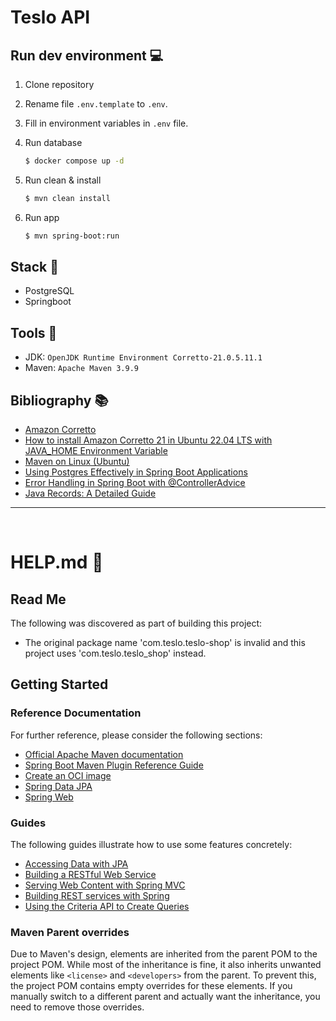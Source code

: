 # Teslo API

## Run dev environment 💻

1. Clone repository

2. Rename file `.env.template` to `.env`.

3. Fill in environment variables in `.env` file.

4. Run database

   ```bash
   $ docker compose up -d
   ```

5. Run clean & install

   ```bash
   $ mvn clean install
   ```

6. Run app

   ```bash
   $ mvn spring-boot:run
   ```

## Stack 🚧

- PostgreSQL
- Springboot

## Tools 🔧

- JDK: `OpenJDK Runtime Environment Corretto-21.0.5.11.1`
- Maven: `Apache Maven 3.9.9`

## Bibliography 📚

- [Amazon Corretto](https://aws.amazon.com/es/corretto/?filtered-posts.sort-by=item.additionalFields.createdDate&filtered-posts.sort-order=desc)
- [How to install Amazon Corretto 21 in Ubuntu 22.04 LTS with JAVA_HOME Environment Variable](https://www.youtube.com/watch?app=desktop&v=sY_9CwGSCJ0)
- [Maven on Linux (Ubuntu)](https://www.digitalocean.com/community/tutorials/install-maven-linux-ubuntu#installing-maven-on-linux-ubuntu)
- [Using Postgres Effectively in Spring Boot Applications](https://hackernoon.com/using-postgres-effectively-in-spring-boot-applications)
- [Error Handling in Spring Boot with @ControllerAdvice](https://freedium.cfd/https://erkanyasun.medium.com/advanced-error-handling-in-spring-boot-with-controlleradvice-2526803890f9)
- [Java Records: A Detailed Guide](https://freedium.cfd/https://erkanyasun.medium.com/understanding-java-records-a-detailed-guide-510ce4a1bc42)

---

<br/>

# HELP.md 🔷

## Read Me

The following was discovered as part of building this project:

- The original package name 'com.teslo.teslo-shop' is invalid and this project uses 'com.teslo.teslo_shop' instead.

## Getting Started

### Reference Documentation

For further reference, please consider the following sections:

- [Official Apache Maven documentation](https://maven.apache.org/guides/index.html)
- [Spring Boot Maven Plugin Reference Guide](https://docs.spring.io/spring-boot/3.4.1/maven-plugin)
- [Create an OCI image](https://docs.spring.io/spring-boot/3.4.1/maven-plugin/build-image.html)
- [Spring Data JPA](https://docs.spring.io/spring-boot/3.4.1/reference/data/sql.html#data.sql.jpa-and-spring-data)
- [Spring Web](https://docs.spring.io/spring-boot/3.4.1/reference/web/servlet.html)

### Guides

The following guides illustrate how to use some features concretely:

- [Accessing Data with JPA](https://spring.io/guides/gs/accessing-data-jpa/)
- [Building a RESTful Web Service](https://spring.io/guides/gs/rest-service/)
- [Serving Web Content with Spring MVC](https://spring.io/guides/gs/serving-web-content/)
- [Building REST services with Spring](https://spring.io/guides/tutorials/rest/)
- [Using the Criteria API to Create Queries](https://jakarta.ee/learn/docs/jakartaee-tutorial/current/persist/persistence-criteria/persistence-criteria.html)

### Maven Parent overrides

Due to Maven's design, elements are inherited from the parent POM to the project POM.
While most of the inheritance is fine, it also inherits unwanted elements like `<license>` and `<developers>` from the parent.
To prevent this, the project POM contains empty overrides for these elements.
If you manually switch to a different parent and actually want the inheritance, you need to remove those overrides.
